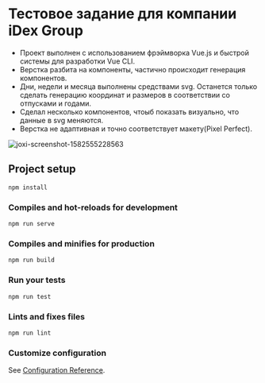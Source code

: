 # Тестовое задание для компании iDex Group
- Проект выполнен с использованием фрэймворка Vue.js и быстрой системы для разработки Vue CLI.
- Верстка разбита на компоненты, частично происходит генерация компонентов.
- Дни, недели и месяца выполнены средствами svg. Останется только сделать генерацию координат и размеров в соответствии со отпусками и годами.
- Сделал несколько компонентов, чтоыб показать визуально, что данные в svg меняются.
- Верстка не адаптивная и точно соответствует макету(Pixel Perfect).

<img src="https://i.ibb.co/tKNLnjr/joxi-screenshot-1582555228563.png" alt="joxi-screenshot-1582555228563" border="0">


## Project setup
```
npm install
```

### Compiles and hot-reloads for development
```
npm run serve
```

### Compiles and minifies for production
```
npm run build
```

### Run your tests
```
npm run test
```

### Lints and fixes files
```
npm run lint
```

### Customize configuration
See [Configuration Reference](https://cli.vuejs.org/config/).
